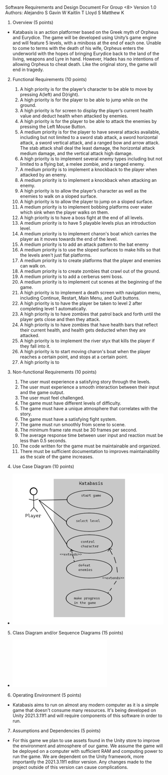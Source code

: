 Software Requirements and Design 
Document 
For
Group <8>
Version 1.0
Authors: 
Alejandro S
Gavin W
Kaitlin T
Lloyd S
Matthew K
1. Overview (5 points)
- Katabasis is an action platformer based on the Greek myth of Orpheus and Eurydice. The game will be developed using Unity’s game engine and will feature 5 levels, with a miniboss at the end of each one. Unable to come to terms with the death of his wife, Orpheus enters the underworld with the hopes of bringing Eurydice back to the land of the living, weapons and Lyre in hand. However, Hades has no intentions of allowing Orpheus to cheat death. Like the original story, the game will end in tragedy.
2. Functional Requirements (10 points)
    1. A high priority is for the player’s character to be able to move by pressing A(left) and D(right).
    2. A high priority is for the player to be able to jump while on the ground.
    3. A high priority is for screen to display the player’s current health value and deduct health when attacked by enemies.
    4. A high priority is for the player to be able to attack the enemies by pressing the Left Mouse Button.
    5. A medium priority is for the player to have several attacks available, including but not limited to a sword stab attack, a sword horizontal attack, a sword vertical attack, and a ranged bow and arrow attack. The stab attack shall deal the least damage, the horizontal attack medium damage, and the vertical attack high damage. 
    6. A high priority is to implement several enemy types including but not limited to a flying bat, a melee zombie, and a ranged enemy.
    6. A medium priority is to implement a knockback to the player when attacked by an enemy.
    7. A medium priority is to implement a knockback when attacking an enemy.
    8. A high priority is to allow the player’s character as well as the enemies to walk on a sloped surface.
    9. A high priority is to allow the player to jump on a sloped surface.
    10. A medium priority is to implement bobbing platforms over water which sink when the player walks on them.
    11. A high priority is to have a boss fight at the end of all levels.
    12. A medium priority is to have 5 playable levels plus an introduction level.
    13. A medium priority is to implement charon's boat which carries the player as it moves towards the end of the level.
    14. A medium priority is to add an attack pattern to the bat enemy
    15. A medium priority is to use the sloped surfaces to make hills so that the levels aren't just flat platforms.
    16. A medium priority is to create platforms that the player and enemies can walk on.
    17. A medium priority is to create zombies that crawl out of the ground.
    18. A medium priority is to add a cerberus semi boss.
    19. A medium priority is to implement cut scenes at the beginning of the game.
    20. A high priority is to implement a death screen with navigation menu, including Continue, Restart, Main Menu, and Quit buttons.
    21. A high priority is to have the player be taken to level 2 after completing level 1 automatically.
    22. A high priority is to have zombies that patrol back and forth until the player gets close and then they attack.
    23. A high priority is to have zombies that have health bars that reflect their current health, and health gets deducted when they are attacked.
    24. A high priority is to implement the river styx that kills the player if they fall into it.
    25. A high priority is to start moving charon's boat when the player reaches a certain point, and stops at a certain point.
    26. A high priority is to 

3. Non-functional Requirements (10 points)
    1. The user must experience a satisfying story through the levels.
    2. The user must experience a smooth interaction between their input and the game output.
    3. The user must feel challenged.
    4. The game must have different levels of difficulty.
    5. The game must have a unique atmosphere that correlates with the story.
    6. The game must have a satisfying fight system.
    7. The game must run smoothly from scene to scene.
    8. The minimum frame rate must be 30 frames per second.
    9. The average response time between user input and reaction must be less than 0.5 seconds.
    10. The code written for the game must be maintainable and organized.
    11. There must be sufficient documentation to improves maintainability as the scale of the game increases.

4. Use Case Diagram (10 points)
- ![Use Case Diagram](/Iteration1/CaseDiagram.png)

5. Class Diagram and/or Sequence Diagrams (15 points)
- ![Class Diagram](/Iteration2/Diagram.pdf)

6. Operating Environment (5 points)
- Katabasis aims to run on almost any modern computer as it is a simple game that doesn't consume many resources. It's being developed on Unity 2021.3.11f1 and will require components of this software in order to run.

7. Assumptions and Dependencies (5 points)

- For this game we plan to use assets found in the Unity store to improve the environment and atmosphere of our game. We assume the game will be deployed on a computer with sufficient RAM and computing power to run the game. We are dependent on the Unity framework, more importantly the 2021.3.11f1 editor version. Any changes made to the project outside of this version can cause complications.
